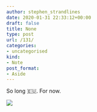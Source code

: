 ```yaml
---
author: stephen_strandlines
date: 2020-01-31 22:33:12+00:00
draft: false
title: None
type: post
url: /131/
categories:
- uncategorised
kind:
- Note
post_format:
- Aside
---
```


So long 🇪🇺. For now.

![](https://www.strandlines.blog/uploads/2020/314a0ebbe4.jpg)


